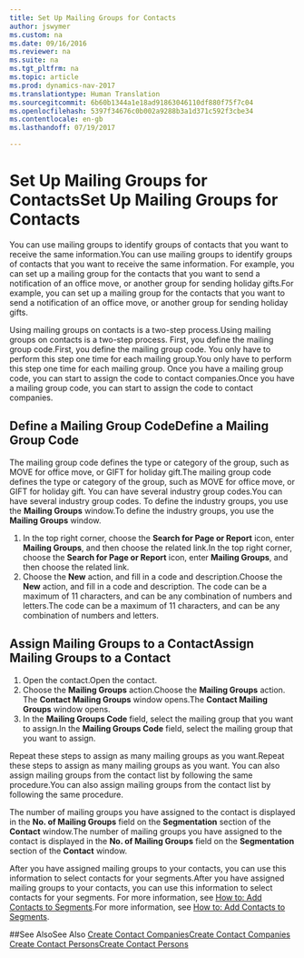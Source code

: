 ```yaml
---
title: Set Up Mailing Groups for Contacts
author: jswymer
ms.custom: na
ms.date: 09/16/2016
ms.reviewer: na
ms.suite: na
ms.tgt_pltfrm: na
ms.topic: article
ms.prod: dynamics-nav-2017
ms.translationtype: Human Translation
ms.sourcegitcommit: 6b60b1344a1e18ad91863046110df880f75f7c04
ms.openlocfilehash: 5397f34676c0b002a9288b3a1d371c592f3cbe34
ms.contentlocale: en-gb
ms.lasthandoff: 07/19/2017

---
```

# <a name="set-up-mailing-groups-for-contacts"></a><span data-ttu-id="f2db3-102">Set Up Mailing Groups for Contacts</span><span class="sxs-lookup"><span data-stu-id="f2db3-102">Set Up Mailing Groups for Contacts</span></span>
<span data-ttu-id="f2db3-103">You can use mailing groups to identify groups of contacts that you want to receive the same information.</span><span class="sxs-lookup"><span data-stu-id="f2db3-103">You can use mailing groups to identify groups of contacts that you want to receive the same information.</span></span> <span data-ttu-id="f2db3-104">For example, you can set up a mailing group for the contacts that you want to send a notification of an office move, or another group for sending holiday gifts.</span><span class="sxs-lookup"><span data-stu-id="f2db3-104">For example, you can set up a mailing group for the contacts that you want to send a notification of an office move, or another group for sending holiday gifts.</span></span>

<span data-ttu-id="f2db3-105">Using mailing groups on contacts is a two-step process.</span><span class="sxs-lookup"><span data-stu-id="f2db3-105">Using mailing groups on contacts is a two-step process.</span></span> <span data-ttu-id="f2db3-106">First, you define the mailing group code.</span><span class="sxs-lookup"><span data-stu-id="f2db3-106">First, you define the mailing group code.</span></span> <span data-ttu-id="f2db3-107">You only have to perform this step one time for each mailing group.</span><span class="sxs-lookup"><span data-stu-id="f2db3-107">You only have to perform this step one time for each mailing group.</span></span> <span data-ttu-id="f2db3-108">Once you have a mailing group code, you can start to assign the code to contact companies.</span><span class="sxs-lookup"><span data-stu-id="f2db3-108">Once you have a mailing group code, you can start to assign the code to contact companies.</span></span>

## <a name="define-a-mailing-group-code"></a><span data-ttu-id="f2db3-109">Define a Mailing Group Code</span><span class="sxs-lookup"><span data-stu-id="f2db3-109">Define a Mailing Group Code</span></span>
<span data-ttu-id="f2db3-110">The mailing group code defines the type or category of the group, such as MOVE for office move, or GIFT for holiday gift.</span><span class="sxs-lookup"><span data-stu-id="f2db3-110">The mailing group code defines the type or category of the group, such as MOVE for office move, or GIFT for holiday gift.</span></span> <span data-ttu-id="f2db3-111">You can have several industry group codes.</span><span class="sxs-lookup"><span data-stu-id="f2db3-111">You can have several industry group codes.</span></span> <span data-ttu-id="f2db3-112">To define the industry groups, you use the **Mailing Groups** window.</span><span class="sxs-lookup"><span data-stu-id="f2db3-112">To define the industry groups, you use the **Mailing Groups** window.</span></span>

1. <span data-ttu-id="f2db3-113">In the top right corner, choose the **Search for Page or Report** icon, enter **Mailing Groups**, and then choose the related link.</span><span class="sxs-lookup"><span data-stu-id="f2db3-113">In the top right corner, choose the **Search for Page or Report** icon, enter **Mailing Groups**, and then choose the related link.</span></span>
2. <span data-ttu-id="f2db3-114">Choose the **New** action, and fill in a code and description.</span><span class="sxs-lookup"><span data-stu-id="f2db3-114">Choose the **New** action, and fill in a code and description.</span></span> <span data-ttu-id="f2db3-115">The code can be a maximum of 11 characters, and can be any combination of numbers and letters.</span><span class="sxs-lookup"><span data-stu-id="f2db3-115">The code can be a maximum of 11 characters, and can be any combination of numbers and letters.</span></span>

## <a name="assign-mailing-groups-to-a-contact"></a><span data-ttu-id="f2db3-116">Assign Mailing Groups to a Contact</span><span class="sxs-lookup"><span data-stu-id="f2db3-116">Assign Mailing Groups to a Contact</span></span>
1. <span data-ttu-id="f2db3-117">Open the contact.</span><span class="sxs-lookup"><span data-stu-id="f2db3-117">Open the contact.</span></span>
2. <span data-ttu-id="f2db3-118">Choose the **Mailing Groups** action.</span><span class="sxs-lookup"><span data-stu-id="f2db3-118">Choose the **Mailing Groups** action.</span></span> <span data-ttu-id="f2db3-119">The **Contact Mailing Groups** window opens.</span><span class="sxs-lookup"><span data-stu-id="f2db3-119">The **Contact Mailing Groups** window opens.</span></span>
3. <span data-ttu-id="f2db3-120">In the **Mailing Groups Code** field, select the mailing group that you want to assign.</span><span class="sxs-lookup"><span data-stu-id="f2db3-120">In the **Mailing Groups Code** field, select the mailing group that you want to assign.</span></span>

<span data-ttu-id="f2db3-121">Repeat these steps to assign as many mailing groups as you want.</span><span class="sxs-lookup"><span data-stu-id="f2db3-121">Repeat these steps to assign as many mailing groups as you want.</span></span> <span data-ttu-id="f2db3-122">You can also assign mailing groups from the contact list by following the same procedure.</span><span class="sxs-lookup"><span data-stu-id="f2db3-122">You can also assign mailing groups from the contact list by following the same procedure.</span></span>

<span data-ttu-id="f2db3-123">The number of mailing groups you have assigned to the contact is displayed in the **No. of Mailing Groups** field on the **Segmentation** section of the **Contact** window.</span><span class="sxs-lookup"><span data-stu-id="f2db3-123">The number of mailing groups you have assigned to the contact is displayed in the **No. of Mailing Groups** field on the **Segmentation** section of the **Contact** window.</span></span>

<span data-ttu-id="f2db3-124">After you have assigned mailing groups to your contacts, you can use this information to select contacts for your segments.</span><span class="sxs-lookup"><span data-stu-id="f2db3-124">After you have assigned mailing groups to your contacts, you can use this information to select contacts for your segments.</span></span> <span data-ttu-id="f2db3-125">For more information, see [How to: Add Contacts to Segments](marketing-add-contact-segment.md).</span><span class="sxs-lookup"><span data-stu-id="f2db3-125">For more information, see [How to: Add Contacts to Segments](marketing-add-contact-segment.md).</span></span>

##<a name="see-also"></a><span data-ttu-id="f2db3-126">See Also</span><span class="sxs-lookup"><span data-stu-id="f2db3-126">See Also</span></span>
[<span data-ttu-id="f2db3-127">Create Contact Companies</span><span class="sxs-lookup"><span data-stu-id="f2db3-127">Create Contact Companies</span></span>](marketing-create-contact-companies.md)  
[<span data-ttu-id="f2db3-128">Create Contact Persons</span><span class="sxs-lookup"><span data-stu-id="f2db3-128">Create Contact Persons</span></span>](marketing-create-contact-persons.md)  

